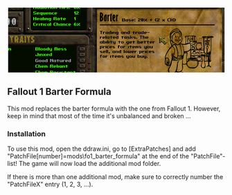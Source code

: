 <p align="center"><img src="fo1_barter_formula.png" alt="Classic Barter Formula"/></p>

Fallout 1 Barter Formula
--------------------------

This mod replaces the barter formula with the one from Fallout 1. However, keep in mind that most of the time it's unbalanced and broken ...

### Installation
To use this mod, open the ddraw.ini, go to [ExtraPatches] and add "PatchFile[number]=mods\fo1_barter_formula" at the end of the "PatchFile"-list!
The game will now load the additional mod folder.

If there is more than one additional mod, make sure to correctly number the "PatchFileX" entry (1, 2, 3, ...).
